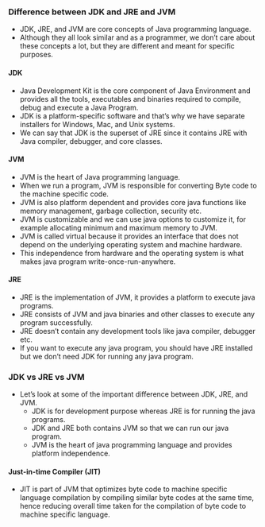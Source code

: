 ### Difference between JDK and JRE and JVM

- JDK, JRE, and JVM are core concepts of Java programming language.
- Although they all look similar and as a programmer, we don’t care about these concepts a lot, but they are different and meant for specific purposes.

#### JDK

- Java Development Kit is the core component of Java Environment and provides all the tools, executables and binaries required to compile, debug and execute a Java Program.
- JDK is a platform-specific software and that’s why we have separate installers for Windows, Mac, and Unix systems.
- We can say that JDK is the superset of JRE since it contains JRE with Java compiler, debugger, and core classes.

#### JVM

- JVM is the heart of Java programming language.
- When we run a program, JVM is responsible for converting Byte code to the machine specific code.
- JVM is also platform dependent and provides core java functions like memory management, garbage collection, security etc.
- JVM is customizable and we can use java options to customize it, for example allocating minimum and maximum memory to JVM.
- JVM is called virtual because it provides an interface that does not depend on the underlying operating system and machine hardware.
- This independence from hardware and the operating system is what makes java program write-once-run-anywhere.

#### JRE

- JRE is the implementation of JVM, it provides a platform to execute java programs.
- JRE consists of JVM and java binaries and other classes to execute any program successfully.
- JRE doesn’t contain any development tools like java compiler, debugger etc.
- If you want to execute any java program, you should have JRE installed but we don’t need JDK for running any java program.

### JDK vs JRE vs JVM

- Let’s look at some of the important difference between JDK, JRE, and JVM.
  - JDK is for development purpose whereas JRE is for running the java programs.
  - JDK and JRE both contains JVM so that we can run our java program.
  - JVM is the heart of java programming language and provides platform independence.

#### Just-in-time Compiler (JIT)

- JIT is part of JVM that optimizes byte code to machine specific language compilation by compiling similar byte codes at the same time, hence reducing overall time taken for the compilation of byte code to machine specific language.
